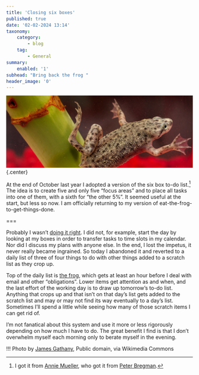 ```yaml
---
title: 'Closing six boxes'
published: true
date: '02-02-2024 13:14'
taxonomy:
    category:
        - blog
    tag:
        - General
summary:
    enabled: '1'
subhead: "Bring back the frog "
header_image: '0'
---
```


![African dwarf frog underwater, holding onto a green stem with one foot](African_dwarf_frog.jpeg){.center}

At the end of October last year I adopted a version of the six box to-do list.[^1] The idea is to create five and only five “focus areas” and to place all tasks into one of them, with a sixth for “the other 5%”. It seemed useful at the start, but less so now. I am officially returning to my version of eat-the-frog-to-get-things-done.

===

Probably I wasn’t [doing it right](https://hbr.org/2011/07/how-to-stay-focused-on-the-rig.html). I did not, for example, start the day by looking at my boxes in order to transfer tasks to time slots in my calendar. Nor did I discuss my plans with anyone else. In the end, I lost the impetus, it never really became ingrained. So today I abandoned it and reverted to a daily list of three of four things to do with other things added to a scratch list as they crop up.

Top of the daily list is [the frog](https://todoist.com/productivity-methods/eat-the-frog), which gets at least an hour before I deal with email and other “obligations”. Lower items get attention as and when, and the last effort of the working day is to draw up tomorrow’s to-do list. Anything that crops up and that isn’t on that day’s list gets added to the scratch list and may or may not find its way eventually to a day’s list. Sometimes I’ll spend a little while seeing how many of those scratch items I can get rid of.

I’m not fanatical about this system and use it more or less rigorously depending on how much I have to do. The great benefit I find is that I don’t overwhelm myself each morning only to berate myself in the evening.

!!! Photo by <a href="https://commons.wikimedia.org/wiki/File:African_dwarf_frog.jpg">James Gathany</a>, Public domain, via Wikimedia Commons

[^1]: I got it from [Annie Mueller](https://anniemueller.com/the-6-box-to-do-list/), who got it from [Peter Bregman](https://bregmanpartners.com/articles/a-personal-approach-to-organizational-time-management/).